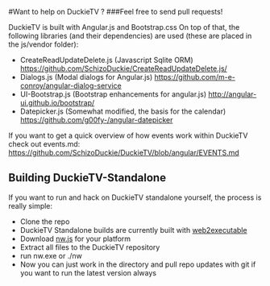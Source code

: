 #Want to help on DuckieTV ? 
###Feel free to send pull requests!

DuckieTV is built with Angular.js and Bootstrap.css
On top of that, the following libraries (and their dependencies) are used (these are placed in the js/vendor folder):

- CreateReadUpdateDelete.js (Javascript Sqlite ORM) https://github.com/SchizoDuckie/CreateReadUpdateDelete.js/
- Dialogs.js (Modal dialogs for Angular.js) https://github.com/m-e-conroy/angular-dialog-service
- UI-Bootstrap.js (Bootstrap enhancements for angular.js) http://angular-ui.github.io/bootstrap/
- Datepicker.js (Somewhat modified, the basis for the calendar) https://github.com/g00fy-/angular-datepicker

If you want to get a quick overview of how events work within DuckieTV check out events.md:
https://github.com/SchizoDuckie/DuckieTV/blob/angular/EVENTS.md

## Building DuckieTV-Standalone
If you want to run and hack on DuckieTV standalone yourself, the process is really simple:

- Clone the repo
- DuckieTV Standalone builds are currently built with [web2executable](https://github.com/jyapayne/Web2Executable)
- Download [nw.js](http://nwjs.io/) for your platform
- Extract all files to the DuckieTV repository
- run nw.exe or ./nw
- Now you can just work in the directory and pull repo updates with git if you want to run the latest version always
